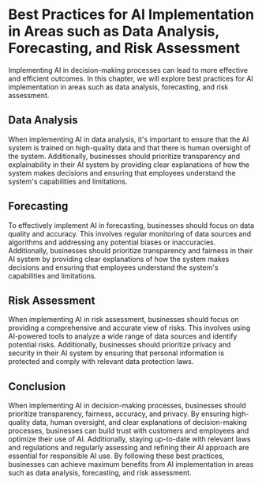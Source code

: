 Best Practices for AI Implementation in Areas such as Data Analysis, Forecasting, and Risk Assessment
=============================================================================================================================================================

Implementing AI in decision-making processes can lead to more effective and efficient outcomes. In this chapter, we will explore best practices for AI implementation in areas such as data analysis, forecasting, and risk assessment.

Data Analysis
-------------

When implementing AI in data analysis, it's important to ensure that the AI system is trained on high-quality data and that there is human oversight of the system. Additionally, businesses should prioritize transparency and explainability in their AI system by providing clear explanations of how the system makes decisions and ensuring that employees understand the system's capabilities and limitations.

Forecasting
-----------

To effectively implement AI in forecasting, businesses should focus on data quality and accuracy. This involves regular monitoring of data sources and algorithms and addressing any potential biases or inaccuracies. Additionally, businesses should prioritize transparency and fairness in their AI system by providing clear explanations of how the system makes decisions and ensuring that employees understand the system's capabilities and limitations.

Risk Assessment
---------------

When implementing AI in risk assessment, businesses should focus on providing a comprehensive and accurate view of risks. This involves using AI-powered tools to analyze a wide range of data sources and identify potential risks. Additionally, businesses should prioritize privacy and security in their AI system by ensuring that personal information is protected and comply with relevant data protection laws.

Conclusion
----------

When implementing AI in decision-making processes, businesses should prioritize transparency, fairness, accuracy, and privacy. By ensuring high-quality data, human oversight, and clear explanations of decision-making processes, businesses can build trust with customers and employees and optimize their use of AI. Additionally, staying up-to-date with relevant laws and regulations and regularly assessing and refining their AI approach are essential for responsible AI use. By following these best practices, businesses can achieve maximum benefits from AI implementation in areas such as data analysis, forecasting, and risk assessment.
